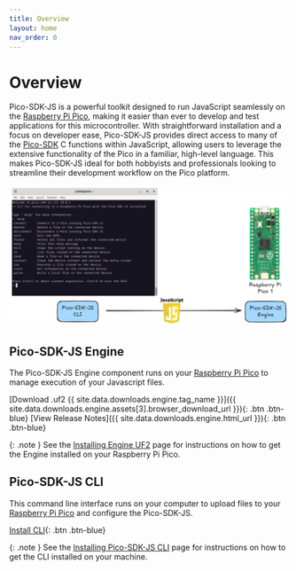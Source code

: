 ```yaml
---
title: Overview
layout: home
nav_order: 0
---
```


# Overview

Pico-SDK-JS is a powerful toolkit designed to run JavaScript seamlessly on the [Raspberry Pi Pico], making it easier than ever to develop and test applications for this microcontroller. With straightforward installation and a focus on developer ease, Pico-SDK-JS provides direct access to many of the [Pico-SDK] C functions within JavaScript, allowing users to leverage the extensive functionality of the Pico in a familiar, high-level language. This makes Pico-SDK-JS ideal for both hobbyists and professionals looking to streamline their development workflow on the Pico platform.

![Deploy javascript to the Pico-SDK-JS engine with the CLI](assets/images/PSJ-Overview.png)

## Pico-SDK-JS Engine

The Pico-SDK-JS Engine component runs on your [Raspberry Pi Pico] to manage execution of your Javascript files. 

[Download .uf2 {{ site.data.downloads.engine.tag_name }}]({{ site.data.downloads.engine.assets[3].browser_download_url }}){: .btn .btn-blue}
[View Release Notes]({{ site.data.downloads.engine.html_url }}){: .btn .btn-blue}

{: .note }
See the [Installing Engine UF2] page for instructions on how to get the Engine installed on your Raspberry Pi Pico.

## Pico-SDK-JS CLI

This command line interface runs on your computer to upload files to your [Raspberry Pi Pico] and configure the Pico-SDK-JS.

[Install CLI](https://www.npmjs.com/package/@pico-sdk-js/cli){: .btn .btn-blue}

{: .note }
See the [Installing Pico-SDK-JS CLI] page for instructions on how to get the CLI installed on your machine.

[Raspberry Pi Pico]: https://www.raspberrypi.com/documentation/microcontrollers/pico-series.html
[Pico-SDK]: https://www.raspberrypi.com/documentation/pico-sdk/
[Installing Engine UF2]: docs/getting-started/1-install-engine
[Installing Pico-SDK-JS CLI]: docs/getting-started/2-install-cli
